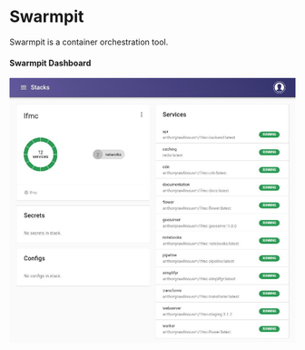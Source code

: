 # Swarmpit

Swarmpit is a container orchestration tool.

#### Swarmpit Dashboard
[![Swarmpit Dashboard](images/swarmpit.jpeg)](https://swarmpit.cloud.bushfirebehaviour.net.au)